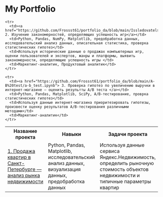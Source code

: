 # My Portfolio

<div>
  <table>
    <tr>
      <th>Название проекта</th>
      <th>Навыки</th>
      <th>Задачи проекта</th>
      <th>Специализация</th>
    </tr>
     <tr>
      <td><a href="https://github.com/Frossst61/portfolio_da/blob/main/Prodaja_kvartir/prodaja_kvartir.ipynb">1. Продажа квартир в Санкт-Петербурге — анализ рынка недвижимости</a></td>
      <td>Python, Pandas, Matplotlib, исследовательский анализ данных, визуализация данных, предобработка данных</td>
      <td>Используя данные сервиса Яндекс.Недвижимость, определить рыночную стоимость объектов недвижимости и типичные параметры квартир</td>
      <td>Маркетинг-аналитик, Fraud-аналитик, Data Analyst</td>
    </tr>

    <tr>
      <td><a href="https://github.com/Frossst61/portfolio_da/blob/main/Issledovatelskiy%20analiz/issl_analiz.ipynb"> 2. Изучение закономерностей, определяющих успешность игр</a></td>
      <td>Python, Pandas, NumPy, Matplotlib, предобработка данных, исследовательский анализ данных, описательная статистика, проверка статистических гипотез</td>
      <td>Используя исторические данные о продажах компьютерных игр, оценки пользователей и экспертов, жанры и платформы, выявить закономерности, определяющие успешность игры </td>
      <td>Маркетинг-аналитик, Продуктовый аналитик</td>
    </tr>
   
    <tr>
      <td><a href="https://github.com/Frossst61/portfolio_da/blob/main/A-B%20test/a-b_test.ipynb"> 3. Проверка гипотез по увеличению выручки в интернет-магазине — оценить результты A/B теста </a></td>
      <td>Python, Pandas, Matplotlib, SciPy, A/B-тестирование, проврка статистических гипотез</td>
      <td>Используя данные интернет-магазина приоритезировать гипотезы, произвести оценку результатов A/B-тестирования различными методами</td>
      <td>Маркетинг-аналитик</td>
    </tr>
    
    
    
</table>
</div>
